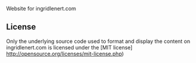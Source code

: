 Website for ingridlenert.com

## License
Only the underlying source code used to format and display the content on ingridlenert.com is licensed under the [MIT license] http://opensource.org/licenses/mit-license.php)